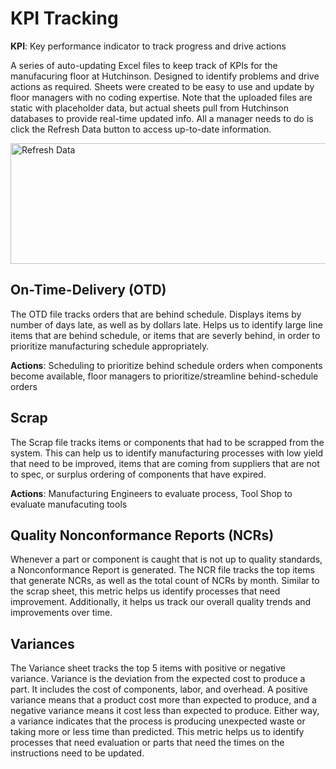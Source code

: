 # KPI Tracking

**KPI**: Key performance indicator to track progress and drive actions 

A series of auto-updating Excel files to keep track of KPIs for the manufacuring floor at Hutchinson. Designed to identify problems and drive actions as required. Sheets were created to be easy to use and update by floor managers with no coding expertise. Note that the uploaded files are static with placeholder data, but actual sheets pull from Hutchinson databases to provide real-time updated info. All a manager needs to do is click the Refresh Data button to access up-to-date information. 

<img width="616" height="193" alt="Refresh Data" src="https://github.com/user-attachments/assets/43ad29c5-607f-4856-8263-28c7cc80aeb1" />


## On-Time-Delivery (OTD)

The OTD file tracks orders that are behind schedule. Displays items by number of days late, as well as by dollars late. Helps us to identify large line items that are behind schedule, or items that are severly behind, in order to prioritize manufacturing schedule appropriately. 

**Actions**: Scheduling to prioritize behind schedule orders when components become available, floor managers to prioritize/streamline behind-schedule orders


## Scrap

The Scrap file tracks items or components that had to be scrapped from the system. This can help us to identify manufacturing processes with low yield that need to be improved, items that are coming from suppliers that are not to spec, or surplus ordering of components that have expired. 

**Actions**: Manufacturing Engineers to evaluate process, Tool Shop to evaluate manufacuting tools

## Quality Nonconformance Reports (NCRs)

Whenever a part or component is caught that is not up to quality standards, a Nonconformance Report is generated. The NCR file tracks the top items that generate NCRs, as well as the total count of NCRs by month. Similar to the scrap sheet, this metric helps us identify processes that need improvement. Additionally, it helps us track our overall quality trends and improvements over time. 

## Variances

The Variance sheet tracks the top 5 items with positive or negative variance. Variance is the deviation from the expected cost to produce a part. It includes the cost of components, labor, and overhead. A positive variance means that a product cost more than expected to produce, and a negative variance means it cost less than expected to produce. Either way, a variance indicates that the process is producing unexpected waste or taking more or less time than predicted. This metric helps us to identify processes that need evaluation or parts that need the times on the instructions need to be updated. 
